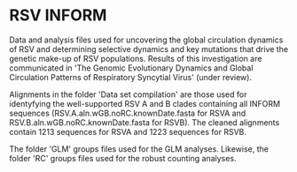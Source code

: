 # RSV INFORM

Data and analysis files used for uncovering the global circulation dynamics of RSV and determining selective dynamics and key mutations that drive the genetic make-up of RSV populations. Results of this investigation are communicated in 'The Genomic Evolutionary Dynamics and Global Circulation Patterns of Respiratory Syncytial Virus' (under review). 

Alignments in the folder 'Data set compilation' are those used for identyfying the well-supported RSV A and B clades containing all INFORM sequences (RSV.A.aln.wGB.noRC.knownDate.fasta for RSVA and RSV.B.aln.wGB.noRC.knownDate.fasta for RSVB). The cleaned alignments contain 1213 sequences for RSVA and 1223 sequences for RSVB.

The folder 'GLM' groups files used for the GLM analyses. Likewise, the folder 'RC' groups files used for the robust counting analyses. 

